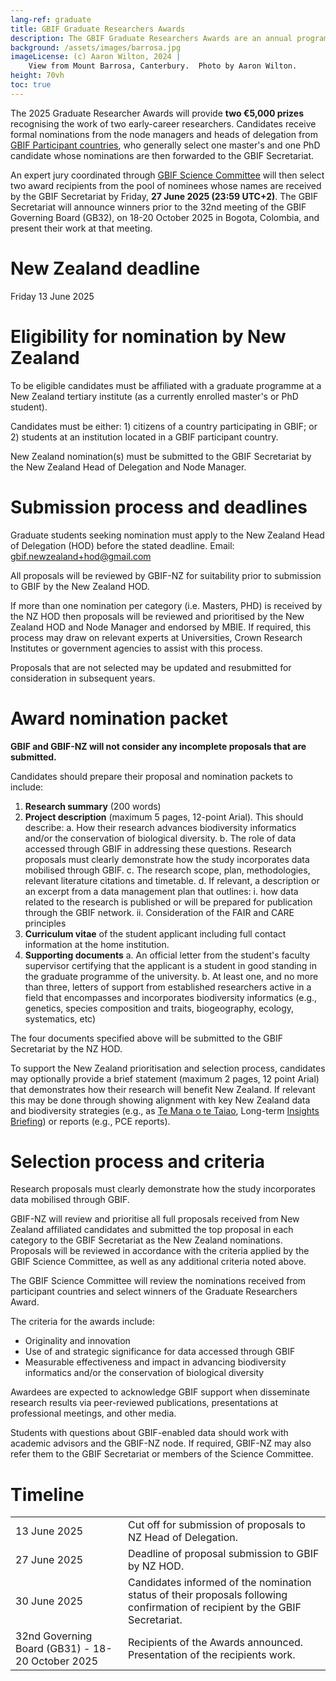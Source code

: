 ```yaml
---
lang-ref: graduate
title: GBIF Graduate Researchers Awards
description: The GBIF Graduate Researchers Awards are an annual programme that aims to highlight innovative research and discovery in biodiversity informatics by graduate students whose master's and doctoral studies rely on GBIF-mediated data.
background: /assets/images/barrosa.jpg
imageLicense: (c) Aaron Wilton, 2024 |
    View from Mount Barrosa, Canterbury.  Photo by Aaron Wilton.
height: 70vh
toc: true
---
```


The 2025 Graduate Researcher Awards will provide **two &euro;5,000 prizes** recognising the work of two early-career researchers. Candidates receive formal nominations from the node managers and heads of delegation from [GBIF Participant countries](https://www.gbif.org/the-gbif-network), who generally select one master's and one PhD candidate whose nominations are then forwarded to the GBIF Secretariat.

An expert jury coordinated through [GBIF Science Committee](https://www.gbif.org/contact-us/directory?group=scienceCommittee) will then select two award recipients from the pool of nominees whose names are received by the GBIF Secretariat by Friday, **27 June 2025 (23:59 UTC+2)**. The GBIF Secretariat will announce winners prior to the 32nd meeting of the GBIF Governing Board (GB32), on 18-20 October 2025 in Bogota, Colombia, and present their work at that meeting.

# New Zealand deadline

Friday 13 June 2025

# Eligibility for nomination by New Zealand
To be eligible candidates must be affiliated with a graduate programme at a New Zealand tertiary institute (as a currently enrolled master's or PhD student). 

Candidates must be either: 1) citizens of a country participating in GBIF; or 2) students at an institution located in a GBIF participant country. 

New Zealand nomination(s) must be submitted to the GBIF Secretariat by the New Zealand Head of Delegation and Node Manager.

# Submission process and deadlines
Graduate students seeking nomination must apply to the New Zealand Head of Delegation (HOD) before the stated deadline. Email: [gbif.newzealand+hod@gmail.com](mailto:gbif.newzealand+hod@gmail.com)

All proposals will be reviewed by GBIF-NZ for suitability prior to submission to GBIF by the New Zealand HOD.

If more than one nomination per category (i.e. Masters, PHD) is received by the NZ HOD then proposals will be reviewed and prioritised by the New Zealand HOD and Node Manager and endorsed by MBIE. If required, this process may draw on relevant experts at Universities, Crown Research Institutes or government agencies to assist with this process.

Proposals that are not selected may be updated and resubmitted for consideration in subsequent years.

# Award nomination packet
**GBIF and GBIF-NZ will not consider any incomplete proposals that are submitted.**

Candidates should prepare their proposal and nomination packets to include:
1.	**Research summary** (200 words)
2.	**Project description** (maximum 5 pages, 12-point Arial).  This should describe:
    a.	How their research advances biodiversity informatics and/or the conservation of biological diversity.
    b.	The role of data accessed through GBIF in addressing these questions. Research proposals must clearly demonstrate how the study incorporates data mobilised through GBIF.
    c.	The research scope, plan, methodologies, relevant literature citations and timetable.
    d.	If relevant, a description or an excerpt from a data management plan that outlines:
        i.	how data related to the research is published or will be prepared for publication through the GBIF network.
        ii.	Consideration of the FAIR and CARE principles
3.	**Curriculum vitae** of the student applicant including full contact information at the home institution.
4.	**Supporting documents**
    a. An official letter from the student's faculty supervisor certifying that the applicant is a student in good standing in the graduate programme of the university.
    b. At least one, and no more than three, letters of support from established researchers active in a field that encompasses and incorporates biodiversity informatics (e.g., genetics, species composition and traits, biogeography, ecology, systematics, etc)

The four documents specified above will be submitted to the GBIF Secretariat by the NZ HOD.

To support the New Zealand prioritisation and selection process, candidates may optionally provide a brief statement (maximum 2 pages, 12 point Arial) that demonstrates how their research will benefit New Zealand. If relevant this may be done through showing alignment with key New Zealand data and biodiversity strategies (e.g., as [Te Mana o te Taiao](https://www.doc.govt.nz/nature/biodiversity/aotearoa-new-zealand-biodiversity-strategy), Long-term [Insights Briefing](https://www.doc.govt.nz/globalassets/documents/about-doc/long-term-insights-briefings/2023/ltib2023-doc-linz.pdf)) or reports (e.g., PCE reports).


# Selection process and criteria
Research proposals must clearly demonstrate how the study incorporates data mobilised through GBIF. 

GBIF-NZ will review and prioritise all full proposals received from New Zealand affiliated candidates and submitted the top proposal in each category to the GBIF Secretariat as the New Zealand nominations.  Proposals will be reviewed in accordance with the criteria applied by the GBIF Science Committee, as well as any additional criteria noted above.

The GBIF Science Committee will review the nominations received from participant countries and select winners of the Graduate Researchers Award.

The criteria for the awards include:
-   Originality and innovation
-	Use of and strategic significance for data accessed through GBIF
-	Measurable effectiveness and impact in advancing biodiversity informatics and/or the conservation of biological diversity

Awardees are expected to acknowledge GBIF support when disseminate research results via peer-reviewed publications, presentations at professional meetings, and other media.

Students with questions about GBIF-enabled data should work with academic advisors and the GBIF-NZ node. If required, GBIF-NZ may also refer them to the GBIF Secretariat or members of the Science Committee. 

# Timeline

<table>
    <tbody>
        <tr><td>13 June 2025</td><td>Cut off for submission of proposals to NZ Head of Delegation.</td></tr>
        <tr><td>27 June 2025</td><td>Deadline of proposal submission to GBIF by NZ HOD.</td></tr>
        <tr><td>30 June 2025</td><td>Candidates informed of the nomination status of their proposals following confirmation of recipient by the GBIF Secretariat.</td></tr>
        <tr><td>32nd Governing Board (GB31) - 18-20 October 2025</td><td>Recipients of the Awards announced.  Presentation of the recipients work.</td></tr>
    </tbody>
</table>


